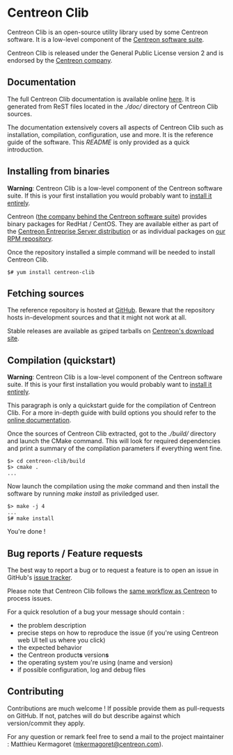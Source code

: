 # Centreon Clib #

Centreon Clib is an open-source utility library used by some Centreon
software. It is a low-level component of the
[Centreon software suite](https://www.centreon.com).

Centreon Clib is released under the General Public License version 2
and is endorsed by the [Centreon company](https://www.centreon.com).

## Documentation ##

The full Centreon Clib documentation is available online
[here](https://documentation.centreon.com/docs/centreon-clib/en/latest/).
It is generated from ReST files located in the *./doc/* directory of
Centreon Clib sources.

The documentation extensively covers all aspects of Centreon Clib such
as installation, compilation, configuration, use and more. It is the
reference guide of the software. This *README* is only provided as a
quick introduction.

## Installing from binaries ##

**Warning**: Centreon Clib is a low-level component of the Centreon
software suite. If this is your first installation you would probably
want to [install it entirely](https://documentation.centreon.com/docs/centreon/en/2.6.x/installation/index.html).

Centreon ([the company behind the Centreon software suite](http://www.centreon.com))
provides binary packages for RedHat / CentOS. They are available either
as part of the [Centreon Entreprise Server distribution](https://www.centreon.com/en/products/centreon-enterprise-server/)
or as individual packages on [our RPM repository](https://documentation.centreon.com/docs/centreon/en/2.6.x/installation/from_packages.html).

Once the repository installed a simple command will be needed to install
Centreon Clib.

    $# yum install centreon-clib

## Fetching sources ##

The reference repository is hosted at [GitHub](https://github.com/centreon/centreon-clib).
Beware that the repository hosts in-development sources and that it
might not work at all.

Stable releases are available as gziped tarballs on [Centreon's download site](https://download.centreon.com).

## Compilation (quickstart) ##

**Warning**: Centreon Clib is a low-level component of the Centreon
software suite. If this is your first installation you would probably
want to [install it entirely](https://documentation.centreon.com/docs/centreon/en/2.6.x/installation/index.html).

This paragraph is only a quickstart guide for the compilation of
Centreon Clib. For a more in-depth guide with build options you should
refer to the [online documentation](https://documentation.centreon.com/docs/centreon-clib/en/latest/).

Once the sources of Centreon Clib extracted, got to the *./build/*
directory and launch the CMake command. This will look for required
dependencies and print a summary of the compilation parameters if
everything went fine.

    $> cd centreon-clib/build
    $> cmake .
    ...

Now launch the compilation using the *make* command and then install the
software by running *make install* as priviledged user.

    $> make -j 4
    ...
    $# make install

You're done !

## Bug reports / Feature requests ##

The best way to report a bug or to request a feature is to open an issue
in GitHub's [issue tracker](https://github.com/centreon/centreon-clib/issues/).

Please note that Centreon Clib follows the
[same workflow as Centreon](https://github.com/centreon/centreon/blob/master/project/issues.md)
to process issues.

For a quick resolution of a bug your message should contain :

* the problem description
* precise steps on how to reproduce the issue (if you're using Centreon
  web UI tell us where you click)
* the expected behavior
* the Centreon product**s** version**s**
* the operating system you're using (name and version)
* if possible configuration, log and debug files

## Contributing ##

Contributions are much welcome ! If possible provide them as
pull-requests on GitHub. If not, patches will do but describe against
which version/commit they apply.

For any question or remark feel free to send a mail to the project
maintainer : Matthieu Kermagoret (mkermagoret@centreon.com).

